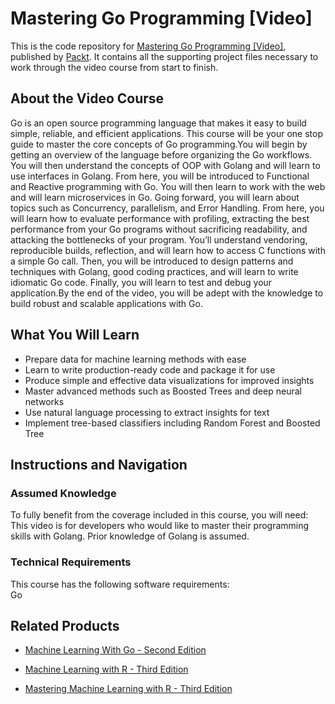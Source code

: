 # Mastering Go Programming [Video]
This is the code repository for [Mastering Go Programming [Video]](https://www.packtpub.com/application-development/mastering-go-programming-video?utm_source=github&utm_medium=repository&utm_campaign=9781786468239), published by [Packt](https://www.packtpub.com/?utm_source=github). It contains all the supporting project files necessary to work through the video course from start to finish.
## About the Video Course
Go is an open source programming language that makes it easy to build simple, reliable, and efficient applications. This course will be your one stop guide to master the core concepts of Go programming.You will begin by getting an overview of the language before organizing the Go workflows. You will then understand the concepts of OOP with Golang and will learn to use interfaces in Golang. From here, you will be introduced to Functional and Reactive programming with Go. You will then learn to work with the web and will learn microservices in Go. Going forward, you will learn about topics such as Concurrency, parallelism, and Error Handling. From here, you will learn how to evaluate performance with profiling, extracting the best performance from your Go programs without sacrificing readability, and attacking the bottlenecks of your program. You’ll understand vendoring, reproducible builds, reflection, and will learn how to access C functions with a simple Go call. Then, you will be introduced to design patterns and techniques with Golang, good coding practices, and will learn to write idiomatic Go code. Finally, you will learn to test and debug your application.By the end of the video, you will be adept with the knowledge to build robust and scalable applications with Go.

<H2>What You Will Learn</H2>
<DIV class=book-info-will-learn-text>
<UL>
<LI><SPAN id=what_you_will_learn_c class=sugar_field>Prepare data for machine learning methods with ease</SPAN> 
<LI><SPAN id=what_you_will_learn_c class=sugar_field>Learn to write production-ready code and package it for use </SPAN>
<LI><SPAN id=what_you_will_learn_c class=sugar_field>Produce simple and effective data visualizations for improved insights</SPAN> 
<LI><SPAN id=what_you_will_learn_c class=sugar_field>Master advanced methods such as Boosted Trees and deep neural networks</SPAN> 
<LI><SPAN id=what_you_will_learn_c class=sugar_field>Use natural language processing to extract insights for text</SPAN> 
<LI><SPAN id=what_you_will_learn_c class=sugar_field>Implement tree-based classifiers including Random Forest and Boosted Tree</SPAN> </LI></UL></DIV>

## Instructions and Navigation
### Assumed Knowledge
To fully benefit from the coverage included in this course, you will need:<br/>
This video is for developers who would like to master their programming skills with Golang. Prior knowledge of Golang is assumed.
### Technical Requirements
This course has the following software requirements:<br/>
Go

## Related Products
* [Machine Learning With Go - Second Edition](https://www.packtpub.com/big-data-and-business-intelligence/machine-learning-go-second-edition?utm_source=github&utm_medium=repository&utm_campaign=9781789619898)

* [Machine Learning with R - Third Edition](https://www.packtpub.com/big-data-and-business-intelligence/machine-learning-r-third-edition?utm_source=github&utm_medium=repository&utm_campaign=9781788295864)

* [Mastering Machine Learning with R - Third Edition](https://www.packtpub.com/big-data-and-business-intelligence/mastering-machine-learning-r-third-edition?utm_source=github&utm_medium=repository&utm_campaign=9781789618006)


